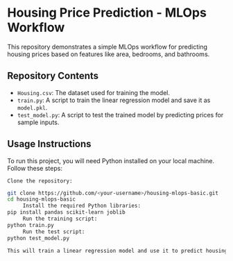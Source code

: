 # Housing Price Prediction - MLOps Workflow

This repository demonstrates a simple MLOps workflow for predicting housing prices based on features like area, bedrooms, and bathrooms.

## Repository Contents
- `Housing.csv`: The dataset used for training the model.
- `train.py`: A script to train the linear regression model and save it as `model.pkl`.
- `test_model.py`: A script to test the trained model by predicting prices for sample inputs.

## Usage Instructions
To run this project, you will need Python installed on your local machine. Follow these steps:

    Clone the repository:
   ```bash
   git clone https://github.com/<your-username>/housing-mlops-basic.git
   cd housing-mlops-basic
        Install the required Python libraries:
pip install pandas scikit-learn joblib
        Run the training script:
python train.py
        Run the test script:
python test_model.py

This will train a linear regression model and use it to predict housing prices.
